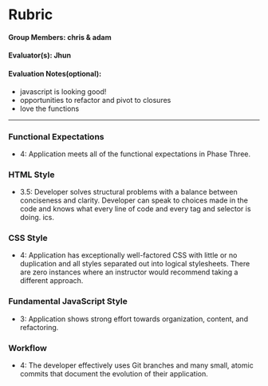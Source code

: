 # Rubric

#### Group Members: chris & adam
#### Evaluator(s): Jhun
#### Evaluation Notes(optional):
- javascript is looking good!
- opportunities to refactor and pivot to closures
- love the functions
***

### Functional Expectations

- 4: Application meets all of the functional expectations in Phase Three.

### HTML Style

- 3.5:  Developer solves structural problems with a balance between conciseness and clarity. Developer can speak to choices made in the code and knows what every line of code and every tag and selector is doing.
ics.

### CSS Style

- 4: Application has exceptionally well-factored CSS with little or no duplication and all styles separated out into logical stylesheets. There are zero instances where an instructor would recommend taking a different approach.


### Fundamental JavaScript Style

- 3: Application shows strong effort towards organization, content, and refactoring.

### Workflow

- 4: The developer effectively uses Git branches and many small, atomic commits that document the evolution of their application.
